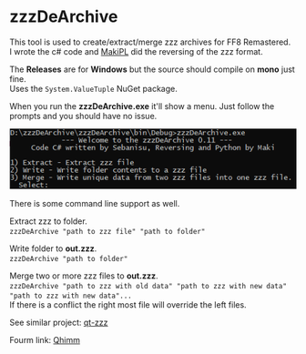 # zzzDeArchive
This tool is used to create/extract/merge zzz archives for FF8 Remastered.</br>
I wrote the c# code and [MakiPL](https://github.com/MaKiPL) did the reversing of the zzz format.

The __Releases__ are for __Windows__ but the source should compile on __mono__ just fine.</br> Uses the `System.ValueTuple` NuGet package.

When you run the __zzzDeArchive.exe__ it'll show a menu. Just follow the prompts and you should have no issue.<p align="center">
![Main menu image](https://raw.githubusercontent.com/Sebanisu/zzzDeArchive/master/img/mainmenu.png)</p>

There is some command line support as well.

Extract zzz to folder.<br/>
`zzzDeArchive "path to zzz file" "path to folder"`

Write folder to __out.zzz__.<br/>
`zzzDeArchive "path to folder"`

Merge two or more zzz files to __out.zzz__.<br/>
`zzzDeArchive "path to zzz with old data" "path to zzz with new data" "path to zzz with new data"...`<br/>
If there is a conflict the right most file will override the left files.

See similar project: [qt-zzz](https://github.com/myst6re/qt-zzz)

Fourm link: [Qhimm](http://forums.qhimm.com/index.php?topic=19209.msg267708#msg267708)
